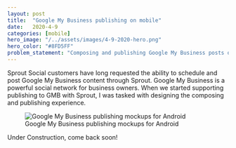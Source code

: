 ```yaml
---
layout: post
title:  "Google My Business publishing on mobile"
date:   2020-4-9  
categories: [mobile]
hero_image: "/../assets/images/4-9-2020-hero.png"
hero_color: "#8FD5FF"
problem_statement: "Composing and publishing Google My Business posts on Sprout for mobile."
---
```


Sprout Social customers have long requested the ability to schedule and post Google My Business content through Sprout. Google My Business is a powerful social network for business owners. When we started supporting publishing to GMB with Sprout, I was tasked with designing the composing and publishing experience.

<figure>
	<img src="../../../../../../assets/images/gmb-1.png" title="Google My Business publishing mockups for Android" />
	<figcaption class="media-caption center">Google My Business publishing mockups for Android</figcaption>
</figure>

<div class="under-construction"><p>Under Construction, come back soon!</p></div>